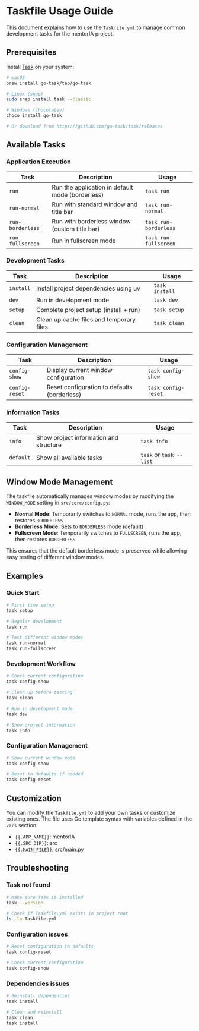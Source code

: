 # Taskfile Usage Guide

This document explains how to use the `Taskfile.yml` to manage common development tasks for the mentorIA project.

## Prerequisites

Install [Task](https://taskfile.dev/) on your system:

```bash
# macOS
brew install go-task/tap/go-task

# Linux (snap)
sudo snap install task --classic

# Windows (chocolatey)
choco install go-task

# Or download from https://github.com/go-task/task/releases
```

## Available Tasks

### Application Execution

| Task | Description | Usage |
|------|-------------|-------|
| `run` | Run the application in default mode (borderless) | `task run` |
| `run-normal` | Run with standard window and title bar | `task run-normal` |
| `run-borderless` | Run with borderless window (custom title bar) | `task run-borderless` |
| `run-fullscreen` | Run in fullscreen mode | `task run-fullscreen` |

### Development Tasks

| Task | Description | Usage |
|------|-------------|-------|
| `install` | Install project dependencies using uv | `task install` |
| `dev` | Run in development mode | `task dev` |
| `setup` | Complete project setup (install + run) | `task setup` |
| `clean` | Clean up cache files and temporary files | `task clean` |

### Configuration Management

| Task | Description | Usage |
|------|-------------|-------|
| `config-show` | Display current window configuration | `task config-show` |
| `config-reset` | Reset configuration to defaults (borderless) | `task config-reset` |

### Information Tasks

| Task | Description | Usage |
|------|-------------|-------|
| `info` | Show project information and structure | `task info` |
| `default` | Show all available tasks | `task` or `task --list` |

## Window Mode Management

The taskfile automatically manages window modes by modifying the `WINDOW_MODE` setting in `src/core/config.py`:

- **Normal Mode**: Temporarily switches to `NORMAL` mode, runs the app, then restores `BORDERLESS`
- **Borderless Mode**: Sets to `BORDERLESS` mode (default)
- **Fullscreen Mode**: Temporarily switches to `FULLSCREEN`, runs the app, then restores `BORDERLESS`

This ensures that the default borderless mode is preserved while allowing easy testing of different window modes.

## Examples

### Quick Start
```bash
# First time setup
task setup

# Regular development
task run

# Test different window modes
task run-normal
task run-fullscreen
```

### Development Workflow
```bash
# Check current configuration
task config-show

# Clean up before testing
task clean

# Run in development mode
task dev

# Show project information
task info
```

### Configuration Management
```bash
# Show current window mode
task config-show

# Reset to defaults if needed
task config-reset
```

## Customization

You can modify the `Taskfile.yml` to add your own tasks or customize existing ones. The file uses Go template syntax with variables defined in the `vars` section:

- `{{.APP_NAME}}`: mentorIA
- `{{.SRC_DIR}}`: src
- `{{.MAIN_FILE}}`: src/main.py

## Troubleshooting

### Task not found
```bash
# Make sure Task is installed
task --version

# Check if Taskfile.yml exists in project root
ls -la Taskfile.yml
```

### Configuration issues
```bash
# Reset configuration to defaults
task config-reset

# Check current configuration
task config-show
```

### Dependencies issues
```bash
# Reinstall dependencies
task install

# Clean and reinstall
task clean
task install
```